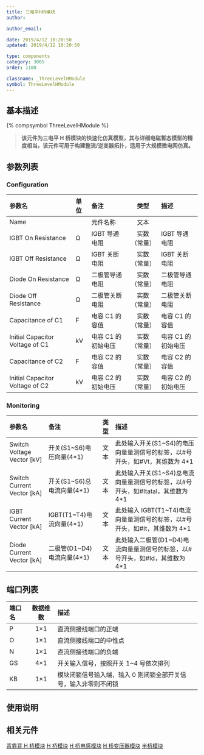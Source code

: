 ```yaml
---
title: 三电平H桥模块
author:

author_email:

date: 2019/4/12 10:20:50
updated: 2019/4/12 10:20:50

type: components
category: 3005
order: 1100

classname: _ThreeLevelHModule
symbol: ThreeLevelHModule
---
```


## 基本描述

{% compsymbol ThreeLevelHModule %}

> **该元件为三电平 H 桥模块的快速化仿真模型，其与详细电磁暂态模型的精度相当。该元件可用于构建整流/逆变器拓扑，适用于大规模微电网仿真。**

## 参数列表

### Configuration

| 参数名                          | 单位 | 备注               |     类型     | 描述               |
| :------------------------------ | :--- | :----------------- | :----------: | :----------------- |
| Name                            |      | 元件名称           |     文本     |                    |
| IGBT On Resistance              | Ω    | IGBT 导通电阻      | 实数（常量） | IGBT 导通电阻      |
| IGBT Off Resistance             | Ω    | IGBT 关断电阻      | 实数（常量） | IGBT 关断电阻      |
| Diode On Resistance             | Ω    | 二极管导通电阻     | 实数（常量） | 二极管导通电阻     |
| Diode Off Resistance            | Ω    | 二极管关断电阻     | 实数（常量） | 二极管关断电阻     |
| Capacitance of C1               | F    | 电容 C1 的容值     | 实数（常量） | 电容 C1 的容值     |
| Initial Capacitor Voltage of C1 | kV   | 电容 C1 的初始电压 | 实数（常量） | 电容 C1 的初始电压 |
| Capacitance of C2               | F    | 电容 C2 的容值     | 实数（常量） | 电容 C2 的容值     |
| Initial Capacitor Voltage of C2 | kV   | 电容 C2 的初始电压 | 实数（常量） | 电容 C2 的初始电压 |

### Monitoring

| 参数名                       | 备注                        | 类型 | 描述                                                                             |
| :--------------------------- | :-------------------------- | :--: | :------------------------------------------------------------------------------- |
| Switch Voltage Vector \[kV\] | 开关(S1~S6)电压向量(4\*1)   | 文本 | 此处输入开关(S1~S4)的电压向量量测信号的标签，以#号开头，如#Vt，其维数为 4\*1     |
| Switch Current Vector \[kA\] | 开关(S1~S6)总电流向量(4\*1) | 文本 | 此处输入开关(S1~S4)总电流向量量测信号的标签，以#号开头，如#Itatal，其维数为 4\*1 |
| IGBT Current Vector \[kA\]   | IGBT(T1~T4)电流向量(4\*1)   | 文本 | 此处输入 IGBT(T1~T4)电流向量量测信号的标签，以#号开头，如#It，其维数为 4\*1      |
| Diode Current Vector \[kA\]  | 二极管(D1~D4)电流向量(4\*1) | 文本 | 此处输入二极管(D1~D4)电流向量量测信号的标签，以#号开头，如#Id，其维数为 4\*1     |

## 端口列表

| 端口名 | 数据维数 | 描述                                                            |
| :----- | :------: | :-------------------------------------------------------------- |
| P      |   1×1    | 直流侧接线端口的正端                                            |
| O      |   1×1    | 直流侧接线端口的中性点                                          |
| N      |   1×1    | 直流侧接线端口的负端                                            |
| GS     |   4×1    | 开关输入信号，按照开关 1~4 号依次排列                           |
| KB     |   1×1    | 模块闭锁信号输入端，输入 0 则闭锁全部开关信号，输入非零则不闭锁 |

## 使用说明

## 相关元件

[背靠背 H 桥模块](comp_BacktoBackModule.md)
[H 桥模块](comp_HBridgeModule.md)
[H 桥电感模块](comp_HBridgeWithInductanceModule.md)
[H 桥变压器模块](comp_HBridgeWithTransformerModule.md)
[半桥模块](comp_HalfBridgeModule.md)
